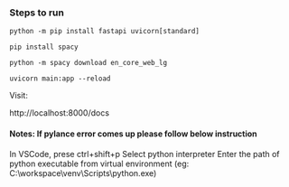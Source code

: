 ### Steps to run

```
python -m pip install fastapi uvicorn[standard]
```

```
pip install spacy

python -m spacy download en_core_web_lg
```

```
uvicorn main:app --reload
```

Visit:

http://localhost:8000/docs

#### Notes: If pylance error comes up please follow below instruction

In VSCode, prese ctrl+shift+p
Select python interpreter
Enter the path of python executable from virtual environment (eg: C:\workspace\venv\Scripts\python.exe)
